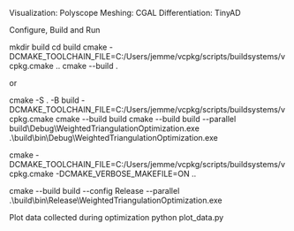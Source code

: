 Visualization:   Polyscope 
Meshing:         CGAL 
Differentiation: TinyAD 

Configure, Build and Run

mkdir build
cd build
cmake -DCMAKE_TOOLCHAIN_FILE=C:/Users/jemme/vcpkg/scripts/buildsystems/vcpkg.cmake ..
cmake --build .

or 

cmake -S . -B build -DCMAKE_TOOLCHAIN_FILE=C:/Users/jemme/vcpkg/scripts/buildsystems/vcpkg.cmake
cmake --build build 
cmake --build build --parallel
build\Debug\WeightedTriangulationOptimization.exe
.\build\bin\Debug\WeightedTriangulationOptimization.exe

cmake -DCMAKE_TOOLCHAIN_FILE=C:/Users/jemme/vcpkg/scripts/buildsystems/vcpkg.cmake -DCMAKE_VERBOSE_MAKEFILE=ON ..

cmake --build build --config Release --parallel
.\build\bin\Release\WeightedTriangulationOptimization.exe

Plot data collected during optimization
python plot_data.py